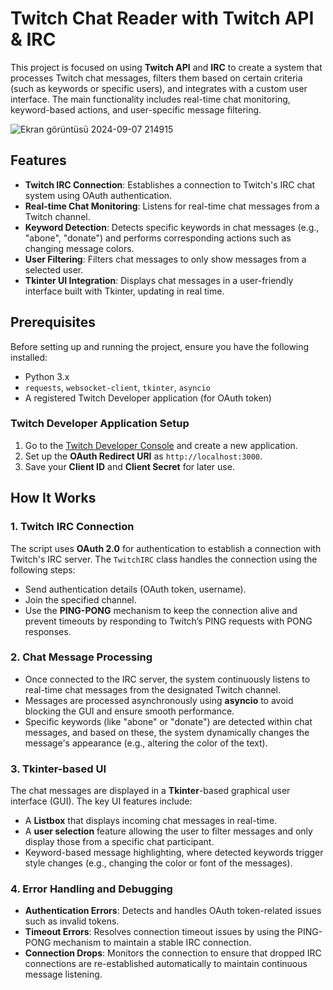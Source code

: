 # Twitch Chat Reader with Twitch API & IRC

This project is focused on using **Twitch API** and **IRC** to create a system that processes Twitch chat messages, filters them based on certain criteria (such as keywords or specific users), and integrates with a custom user interface. The main functionality includes real-time chat monitoring, keyword-based actions, and user-specific message filtering.

![Ekran görüntüsü 2024-09-07 214915](https://github.com/user-attachments/assets/0fe61995-1165-4548-9872-87f44c46cba6)

## Features
- **Twitch IRC Connection**: Establishes a connection to Twitch's IRC chat system using OAuth authentication.
- **Real-time Chat Monitoring**: Listens for real-time chat messages from a Twitch channel.
- **Keyword Detection**: Detects specific keywords in chat messages (e.g., "abone", "donate") and performs corresponding actions such as changing message colors.
- **User Filtering**: Filters chat messages to only show messages from a selected user.
- **Tkinter UI Integration**: Displays chat messages in a user-friendly interface built with Tkinter, updating in real time.

## Prerequisites
Before setting up and running the project, ensure you have the following installed:

- Python 3.x
- `requests`, `websocket-client`, `tkinter`, `asyncio`
- A registered Twitch Developer application (for OAuth token)

### Twitch Developer Application Setup
1. Go to the [Twitch Developer Console](https://dev.twitch.tv/console/apps) and create a new application.
2. Set up the **OAuth Redirect URI** as `http://localhost:3000`.
3. Save your **Client ID** and **Client Secret** for later use.

## How It Works

### 1. Twitch IRC Connection

The script uses **OAuth 2.0** for authentication to establish a connection with Twitch's IRC server. The `TwitchIRC` class handles the connection using the following steps:
- Send authentication details (OAuth token, username).
- Join the specified channel.
- Use the **PING-PONG** mechanism to keep the connection alive and prevent timeouts by responding to Twitch’s PING requests with PONG responses.

### 2. Chat Message Processing

- Once connected to the IRC server, the system continuously listens to real-time chat messages from the designated Twitch channel.
- Messages are processed asynchronously using **asyncio** to avoid blocking the GUI and ensure smooth performance.
- Specific keywords (like "abone" or "donate") are detected within chat messages, and based on these, the system dynamically changes the message's appearance (e.g., altering the color of the text).

### 3. Tkinter-based UI

The chat messages are displayed in a **Tkinter**-based graphical user interface (GUI). The key UI features include:
- A **Listbox** that displays incoming chat messages in real-time.
- A **user selection** feature allowing the user to filter messages and only display those from a specific chat participant.
- Keyword-based message highlighting, where detected keywords trigger style changes (e.g., changing the color or font of the messages).

### 4. Error Handling and Debugging

- **Authentication Errors**: Detects and handles OAuth token-related issues such as invalid tokens.
- **Timeout Errors**: Resolves connection timeout issues by using the PING-PONG mechanism to maintain a stable IRC connection.
- **Connection Drops**: Monitors the connection to ensure that dropped IRC connections are re-established automatically to maintain continuous message listening.

